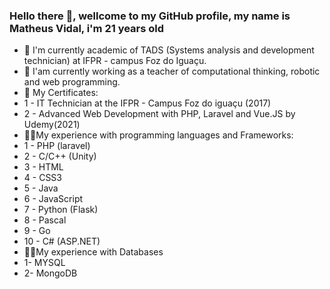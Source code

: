 ### Hello there 👋, wellcome to my GitHub profile, my name is Matheus Vidal, i'm 21 years old

- 📘 I'm currently academic of TADS (Systems analysis and development technician) at IFPR - campus Foz do Iguaçu.
- 🔭 I'am currently working as a teacher of computational thinking, robotic and web programming.
- 📘 My Certificates:
-   1 - IT Technician at the IFPR - Campus Foz do iguaçu (2017)
-   2 - Advanced Web Development with PHP, Laravel and Vue.JS by Udemy(2021)
- 🧑‍💻My experience with programming languages and Frameworks:
-   1 - PHP (laravel)
-   2 - C/C++ (Unity)
-   3 - HTML
-   4 - CSS3 
-   5 - Java
-   6 - JavaScript
-   7 - Python (Flask)
-   8 - Pascal
-   9 - Go
-   10 - C# (ASP.NET)
-   🧑‍💻My experience with Databases
-   1- MYSQL
-   2- MongoDB

<!--
**Sueh-Tam/Sueh-Tam** is a ✨ _special_ ✨ repository because its `README.md` (this file) appears on your GitHub profile.

Here are some ideas to get you started:

- 🔭 I’m currently working on ...
- 🌱 I’m currently learning ...
- 👯 I’m looking to collaborate on ...
- 🤔 I’m looking for help with ...
- 💬 Ask me about ...
- 📫 How to reach me: ...
- 😄 Pronouns: ...
- ⚡ Fun fact: ...
-->
